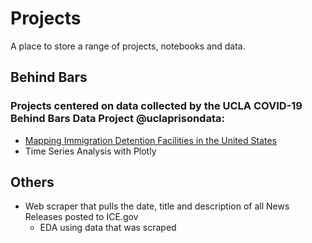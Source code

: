 # Projects

A place to store a range of projects, notebooks and data. 

## Behind Bars
### Projects centered on data collected by the UCLA COVID-19 Behind Bars Data Project @uclaprisondata: 
- [Mapping Immigration Detention Facilities in the United States](https://colab.research.google.com/drive/1m-qQiFJHfEwVBJowMRDQEt1jcH2uJeKJ#scrollTo=tQ6VzF8_0fMI)
- Time Series Analysis with Plotly

## Others  
- Web scraper that pulls the date, title and description of all News Releases posted to ICE.gov
  - EDA using data that was scraped 
